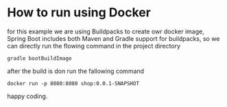 # How to run using Docker
for this example we are using Buildpacks to create owr docker image,
Spring Boot includes both Maven and Gradle support for buildpacks, 
so we can directly run the flowing command in the project directory
```
gradle bootBuildImage
```

after the build is don run the fallowing command

```
docker run -p 8080:8080 shop:0.0.1-SNAPSHOT
```
happy coding.
